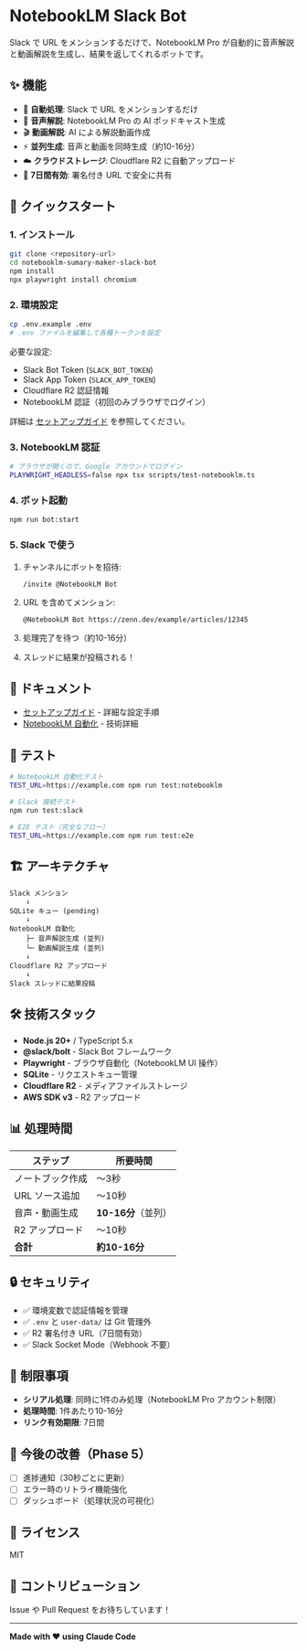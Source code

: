 # NotebookLM Slack Bot

Slack で URL をメンションするだけで、NotebookLM Pro が自動的に音声解説と動画解説を生成し、結果を返してくれるボットです。

## ✨ 機能

- 🤖 **自動処理**: Slack で URL をメンションするだけ
- 🎵 **音声解説**: NotebookLM Pro の AI ポッドキャスト生成
- 🎬 **動画解説**: AI による解説動画作成
- ⚡ **並列生成**: 音声と動画を同時生成（約10-16分）
- ☁️ **クラウドストレージ**: Cloudflare R2 に自動アップロード
- 🔐 **7日間有効**: 署名付き URL で安全に共有

## 🚀 クイックスタート

### 1. インストール

```bash
git clone <repository-url>
cd notebooklm-sumary-maker-slack-bot
npm install
npx playwright install chromium
```

### 2. 環境設定

```bash
cp .env.example .env
# .env ファイルを編集して各種トークンを設定
```

必要な設定:
- Slack Bot Token (`SLACK_BOT_TOKEN`)
- Slack App Token (`SLACK_APP_TOKEN`)
- Cloudflare R2 認証情報
- NotebookLM 認証（初回のみブラウザでログイン）

詳細は [セットアップガイド](./docs/setup-guide.md) を参照してください。

### 3. NotebookLM 認証

```bash
# ブラウザが開くので、Google アカウントでログイン
PLAYWRIGHT_HEADLESS=false npx tsx scripts/test-notebooklm.ts
```

### 4. ボット起動

```bash
npm run bot:start
```

### 5. Slack で使う

1. チャンネルにボットを招待:
   ```
   /invite @NotebookLM Bot
   ```

2. URL を含めてメンション:
   ```
   @NotebookLM Bot https://zenn.dev/example/articles/12345
   ```

3. 処理完了を待つ（約10-16分）

4. スレッドに結果が投稿される！

## 📖 ドキュメント

- [セットアップガイド](./docs/setup-guide.md) - 詳細な設定手順
- [NotebookLM 自動化](./docs/notebooklm-automation.md) - 技術詳細

## 🧪 テスト

```bash
# NotebookLM 自動化テスト
TEST_URL=https://example.com npm run test:notebooklm

# Slack 接続テスト
npm run test:slack

# E2E テスト（完全なフロー）
TEST_URL=https://example.com npm run test:e2e
```

## 🏗️ アーキテクチャ

```
Slack メンション
    ↓
SQLite キュー (pending)
    ↓
NotebookLM 自動化
    ├─ 音声解説生成 (並列)
    └─ 動画解説生成 (並列)
    ↓
Cloudflare R2 アップロード
    ↓
Slack スレッドに結果投稿
```

## 🛠️ 技術スタック

- **Node.js 20+** / TypeScript 5.x
- **@slack/bolt** - Slack Bot フレームワーク
- **Playwright** - ブラウザ自動化（NotebookLM UI 操作）
- **SQLite** - リクエストキュー管理
- **Cloudflare R2** - メディアファイルストレージ
- **AWS SDK v3** - R2 アップロード

## 📊 処理時間

| ステップ | 所要時間 |
|---------|---------|
| ノートブック作成 | 〜3秒 |
| URL ソース追加 | 〜10秒 |
| 音声・動画生成 | **10-16分**（並列） |
| R2 アップロード | 〜10秒 |
| **合計** | **約10-16分** |

## 🔒 セキュリティ

- ✅ 環境変数で認証情報を管理
- ✅ `.env` と `user-data/` は Git 管理外
- ✅ R2 署名付き URL（7日間有効）
- ✅ Slack Socket Mode（Webhook 不要）

## 📝 制限事項

- **シリアル処理**: 同時に1件のみ処理（NotebookLM Pro アカウント制限）
- **処理時間**: 1件あたり10-16分
- **リンク有効期限**: 7日間

## 🚧 今後の改善（Phase 5）

- [ ] 進捗通知（30秒ごとに更新）
- [ ] エラー時のリトライ機能強化
- [ ] ダッシュボード（処理状況の可視化）

## 📄 ライセンス

MIT

## 🤝 コントリビューション

Issue や Pull Request をお待ちしています！

---

**Made with ❤️ using Claude Code**
